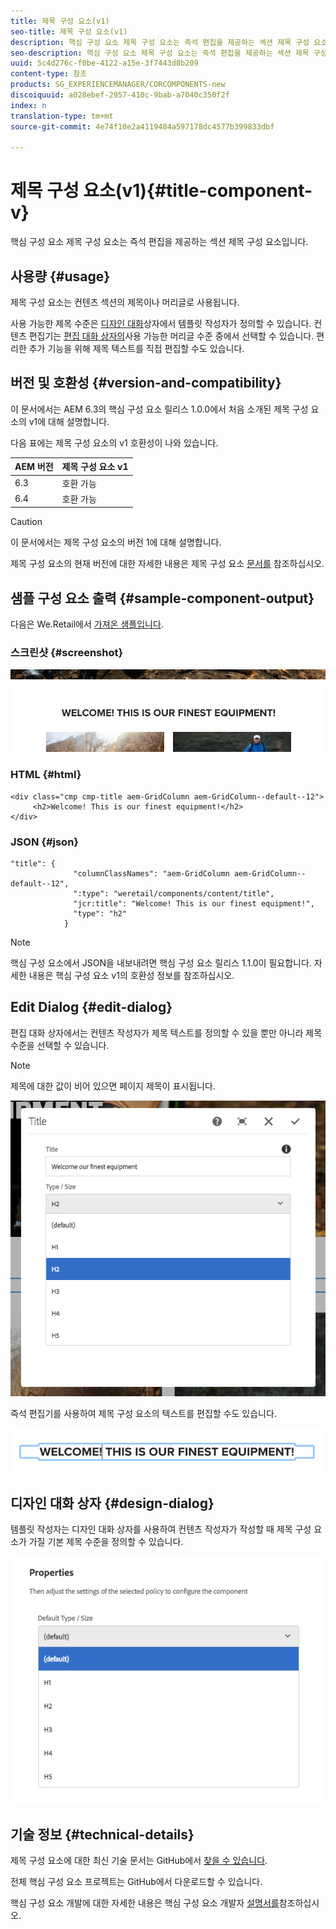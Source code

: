 ```yaml
---
title: 제목 구성 요소(v1)
seo-title: 제목 구성 요소(v1)
description: 핵심 구성 요소 제목 구성 요소는 즉석 편집을 제공하는 섹션 제목 구성 요소입니다.
seo-description: 핵심 구성 요소 제목 구성 요소는 즉석 편집을 제공하는 섹션 제목 구성 요소입니다.
uuid: 5c4d276c-f0be-4122-a15e-3f7443d8b209
content-type: 참조
products: SG_EXPERIENCEMANAGER/CORCOMPONENTS-new
discoiquuid: a028ebef-2957-410c-9bab-a7040c350f2f
index: n
translation-type: tm+mt
source-git-commit: 4e74f10e2a4119484a597178dc4577b399833dbf

---
```



# 제목 구성 요소(v1){#title-component-v}

핵심 구성 요소 제목 구성 요소는 즉석 편집을 제공하는 섹션 제목 구성 요소입니다.

## 사용량 {#usage}

제목 구성 요소는 컨텐츠 섹션의 제목이나 머리글로 사용됩니다.

사용 가능한 제목 수준은 [디자인 대화](title-v1.md#main-pars_title_1995166862)상자에서 템플릿 작성자가 정의할 수 있습니다. 컨텐츠 편집기는 [편집 대화 상자의](title-v1.md#main-pars_title)사용 가능한 머리글 수준 중에서 선택할 수 있습니다. 편리한 추가 기능을 위해 제목 텍스트를 직접 편집할 수도 있습니다.

## 버전 및 호환성 {#version-and-compatibility}

이 문서에서는 AEM 6.3의 핵심 구성 요소 릴리스 1.0.0에서 처음 소개된 제목 구성 요소의 v1에 대해 설명합니다.

다음 표에는 제목 구성 요소의 v1 호환성이 나와 있습니다.

| AEM 버전 | 제목 구성 요소 v1 |
|--- |--- |
| 6.3 | 호환 가능 |
| 6.4 | 호환 가능 |

>[!CAUTION]
>
>이 문서에서는 제목 구성 요소의 버전 1에 대해 설명합니다.
>
>제목 구성 요소의 현재 버전에 대한 자세한 내용은 제목 구성 요소 [문서를](title.md) 참조하십시오.

## 샘플 구성 요소 출력 {#sample-component-output}

다음은 We.Retail에서 [가져온 샘플입니다](https://helpx.adobe.com/experience-manager/6-4/sites/developing/using/we-retail.html).

### 스크린샷 {#screenshot}

![](assets/chlimage_1-36.png)

### HTML {#html}

```
<div class="cmp cmp-title aem-GridColumn aem-GridColumn--default--12">
     <h2>Welcome! This is our finest equipment!</h2>
</div>
```

### JSON {#json}

```
"title": {
              "columnClassNames": "aem-GridColumn aem-GridColumn--default--12",
              ":type": "weretail/components/content/title",
              "jcr:title": "Welcome! This is our finest equipment!",
              "type": "h2"
            }
```

>[!NOTE]
>
>핵심 구성 요소에서 JSON을 내보내려면 핵심 구성 요소 릴리스 1.1.0이 필요합니다. 자세한 내용은 핵심 구성 요소 v1의 [](versions.md#main-pars_title_236368006) 호환성 정보를 참조하십시오.

## Edit Dialog {#edit-dialog}

편집 대화 상자에서는 컨텐츠 작성자가 제목 텍스트를 정의할 수 있을 뿐만 아니라 제목 수준을 선택할 수 있습니다.

>[!NOTE]
>
>제목에 대한 값이 비어 있으면 페이지 제목이 표시됩니다.

![](assets/chlimage_1-91.png)

즉석 편집기를 사용하여 제목 구성 요소의 텍스트를 편집할 수도 있습니다.

![](assets/chlimage_1-37.png)

## 디자인 대화 상자 {#design-dialog}

템플릿 작성자는 디자인 대화 상자를 사용하여 컨텐츠 작성자가 작성할 때 제목 구성 요소가 가질 기본 제목 수준을 정의할 수 있습니다.

![](assets/chlimage_1-92.png)

## 기술 정보 {#technical-details}

제목 구성 요소에 대한 최신 기술 문서는 GitHub에서 [찾을 수 있습니다](https://github.com/adobe/aem-core-wcm-components/tree/master/content/src/content/jcr_root/apps/core/wcm/components/title/v1/title).

전체 핵심 구성 요소 프로젝트는 GitHub에서 다운로드할 수 있습니다.

핵심 구성 요소 개발에 대한 자세한 내용은 핵심 구성 요소 개발자 [설명서를](developing.md)참조하십시오.
